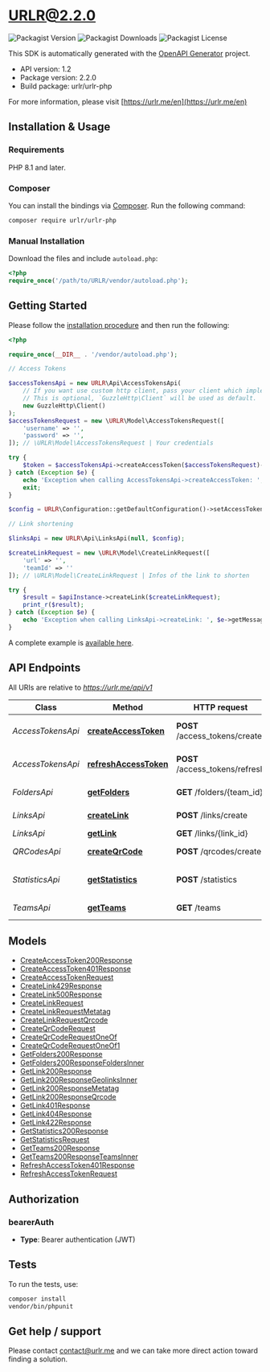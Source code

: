 # URLR@2.2.0

![Packagist Version](https://img.shields.io/packagist/v/urlr/urlr-php) ![Packagist Downloads](https://img.shields.io/packagist/dm/urlr/urlr-php) ![Packagist License](https://img.shields.io/packagist/l/urlr/urlr-php)

This SDK is automatically generated with the [OpenAPI Generator](https://openapi-generator.tech) project.

- API version: 1.2
- Package version: 2.2.0
- Build package: urlr/urlr-php

For more information, please visit [https://urlr.me/en](https://urlr.me/en)

## Installation & Usage

### Requirements

PHP 8.1 and later.

### Composer

You can install the bindings via [Composer](http://getcomposer.org/). Run the following command:

```bash
composer require urlr/urlr-php
```

### Manual Installation

Download the files and include `autoload.php`:

```php
<?php
require_once('/path/to/URLR/vendor/autoload.php');
```

## Getting Started

Please follow the [installation procedure](#installation--usage) and then run the following:

```php
<?php

require_once(__DIR__ . '/vendor/autoload.php');

// Access Tokens

$accessTokensApi = new URLR\Api\AccessTokensApi(
    // If you want use custom http client, pass your client which implements `GuzzleHttp\ClientInterface`.
    // This is optional, `GuzzleHttp\Client` will be used as default.
    new GuzzleHttp\Client()
);
$accessTokensRequest = new \URLR\Model\AccessTokensRequest([
    'username' => '',
    'password' => '',
]); // \URLR\Model\AccessTokensRequest | Your credentials

try {
    $token = $accessTokensApi->createAccessToken($accessTokensRequest)->getToken();
} catch (Exception $e) {
    echo 'Exception when calling AccessTokensApi->createAccessToken: ', $e->getMessage(), PHP_EOL;
    exit;
}

$config = URLR\Configuration::getDefaultConfiguration()->setAccessToken($token);

// Link shortening

$linksApi = new URLR\Api\LinksApi(null, $config);

$createLinkRequest = new \URLR\Model\CreateLinkRequest([
    'url' => '',
    'teamId' => ''
]); // \URLR\Model\CreateLinkRequest | Infos of the link to shorten

try {
    $result = $apiInstance->createLink($createLinkRequest);
    print_r($result);
} catch (Exception $e) {
    echo 'Exception when calling LinksApi->createLink: ', $e->getMessage(), PHP_EOL;
}
```

A complete example is [available here](examples/example1.php).

## API Endpoints

All URIs are relative to *https://urlr.me/api/v1*

Class | Method | HTTP request | Description
------------ | ------------- | ------------- | -------------
*AccessTokensApi* | [**createAccessToken**](docs/Api/AccessTokensApi.md#createaccesstoken) | **POST** /access_tokens/create | Get an access token
*AccessTokensApi* | [**refreshAccessToken**](docs/Api/AccessTokensApi.md#refreshaccesstoken) | **POST** /access_tokens/refresh | Refresh an access token
*FoldersApi* | [**getFolders**](docs/Api/FoldersApi.md#getfolders) | **GET** /folders/{team_id} | Get folders of team
*LinksApi* | [**createLink**](docs/Api/LinksApi.md#createlink) | **POST** /links/create | Create a link
*LinksApi* | [**getLink**](docs/Api/LinksApi.md#getlink) | **GET** /links/{link_id} | Get a link
*QRCodesApi* | [**createQrCode**](docs/Api/QRCodesApi.md#createqrcode) | **POST** /qrcodes/create | Create a QR Code
*StatisticsApi* | [**getStatistics**](docs/Api/StatisticsApi.md#getstatistics) | **POST** /statistics | Get statistics of a link
*TeamsApi* | [**getTeams**](docs/Api/TeamsApi.md#getteams) | **GET** /teams | Get teams of user


## Models

- [CreateAccessToken200Response](docs/Model/CreateAccessToken200Response.md)
- [CreateAccessToken401Response](docs/Model/CreateAccessToken401Response.md)
- [CreateAccessTokenRequest](docs/Model/CreateAccessTokenRequest.md)
- [CreateLink429Response](docs/Model/CreateLink429Response.md)
- [CreateLink500Response](docs/Model/CreateLink500Response.md)
- [CreateLinkRequest](docs/Model/CreateLinkRequest.md)
- [CreateLinkRequestMetatag](docs/Model/CreateLinkRequestMetatag.md)
- [CreateLinkRequestQrcode](docs/Model/CreateLinkRequestQrcode.md)
- [CreateQrCodeRequest](docs/Model/CreateQrCodeRequest.md)
- [CreateQrCodeRequestOneOf](docs/Model/CreateQrCodeRequestOneOf.md)
- [CreateQrCodeRequestOneOf1](docs/Model/CreateQrCodeRequestOneOf1.md)
- [GetFolders200Response](docs/Model/GetFolders200Response.md)
- [GetFolders200ResponseFoldersInner](docs/Model/GetFolders200ResponseFoldersInner.md)
- [GetLink200Response](docs/Model/GetLink200Response.md)
- [GetLink200ResponseGeolinksInner](docs/Model/GetLink200ResponseGeolinksInner.md)
- [GetLink200ResponseMetatag](docs/Model/GetLink200ResponseMetatag.md)
- [GetLink200ResponseQrcode](docs/Model/GetLink200ResponseQrcode.md)
- [GetLink401Response](docs/Model/GetLink401Response.md)
- [GetLink404Response](docs/Model/GetLink404Response.md)
- [GetLink422Response](docs/Model/GetLink422Response.md)
- [GetStatistics200Response](docs/Model/GetStatistics200Response.md)
- [GetStatisticsRequest](docs/Model/GetStatisticsRequest.md)
- [GetTeams200Response](docs/Model/GetTeams200Response.md)
- [GetTeams200ResponseTeamsInner](docs/Model/GetTeams200ResponseTeamsInner.md)
- [RefreshAccessToken401Response](docs/Model/RefreshAccessToken401Response.md)
- [RefreshAccessTokenRequest](docs/Model/RefreshAccessTokenRequest.md)

## Authorization


### bearerAuth

- **Type**: Bearer authentication (JWT)


## Tests

To run the tests, use:

```bash
composer install
vendor/bin/phpunit
```

## Get help / support

Please contact [contact@urlr.me](mailto:contact@urlr.me?subject=[GitHub]%urlr-php) and we can take more direct action toward finding a solution.
